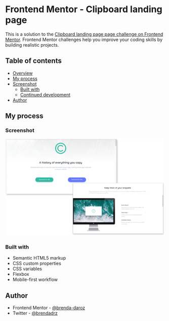 # Frontend Mentor - Clipboard landing page

This is a solution to the [Clipboard landing page page challenge on Frontend Mentor](https://www.frontendmentor.io/challenges/clipboard-landing-page-5cc9bccd6c4c91111378ecb9). Frontend Mentor challenges help you improve your coding skills by building realistic projects. 

## Table of contents

- [Overview](#overview)
- [My process](#my-process)
- [Screenshot](#screenshot)
  - [Built with](#built-with)
  - [Continued development](#continued-development)
- [Author](#author)


## My process

### Screenshot

![Project Screenshot](/clipboard-landing-page-master/clipboard-landing-page.png?raw=true "Project Screenshot")

### Built with

- Semantic HTML5 markup
- CSS custom properties
- CSS variables
- Flexbox
- Mobile-first workflow


## Author

- Frontend Mentor - [@brenda-daroz](https://www.frontendmentor.io/profile/brenda-daroz)
- Twitter - [@brendadrz](https://www.twitter.com/brendadrz)


